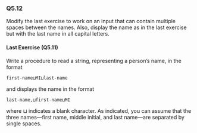 ### Q5.12

Modify the last exercise to work on an input that can contain multiple spaces between the names. Also, display the name as in the last exercise but with the last name in all capital letters.

#### Last Exercise (Q5.11)

Write a procedure to read a string, representing a person’s name, in the format
```
first-name⊔MI⊔last-name
```
and displays the name in the format
```
last-name,⊔first-name⊔MI
```
where ⊔ indicates a blank character. As indicated, you can assume that the three names—first name, middle initial, and last name—are separated by single spaces.